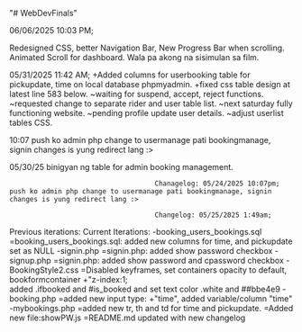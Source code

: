 "# WebDevFinals" 

06/06/2025 10:03 PM;

Redesigned CSS, better Navigation Bar, New Progress Bar when scrolling. Animated Scroll for dashboard.
Wala pa akong na sisimulan sa film.

05/31/2025 11:42 AM;
+Added columns for userbooking table for pickupdate, time on local database phpmyadmin.
+fixed css table design at latest line 583 below.
~waiting for suspend, accept, reject functions.
~requested change to separate rider and user table list.
~next saturday fully functioning website.
~pending profile update user details.
~adjust userlist tables CSS.

10:07 push ko admin php change to usermanage pati bookingmanage, signin changes is yung redirect lang :>

05/30/25 binigyan ng table for admin booking management.

                                        Chanagelog: 05/24/2025 10:07pm;
    push ko admin php change to usermanage pati bookingmanage, signin changes is yung redirect lang :>

                                        Changelog: 05/25/2025 1:49am;
Previous iterations:            Current Iterations:
-booking_users_bookings.sql     =booking_users_bookings.sql: added new columns for time, and pickupdate set as NULL
-signin.php                     =signin.php: added show password checkbox
-signup.php                     =signin.php: added show password and cpassword checkbox
-BookingStyle2.css              =Disabled keyframes, set containers opacity to default, bookformcontainer +"z-index:1;       
                                 added .ifbooked and #is_booked and set text color .white and ##bbe4e9
-booking.php                    =added new input type: +"time", added variable/column "time"
-mybookings.php                 =added new tr, th and td for time and pickupdate.
                                =Added new file:showPW.js
                                =README.md updated with new changelog

